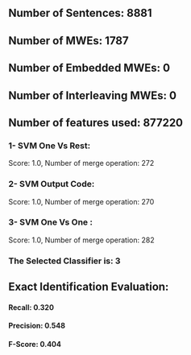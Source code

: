 ## Number of Sentences: 8881
## Number of MWEs: 1787

## Number of Embedded MWEs: 0

## Number of Interleaving MWEs: 0
## Number of features used: 877220

### 1- SVM One Vs Rest: 
Score: 1.0, Number of merge operation: 272
### 2- SVM Output Code: 
Score: 1.0, Number of merge operation: 270
### 3- SVM One Vs One : 
Score: 1.0, Number of merge operation: 282
### The Selected Classifier is: 3
## Exact Identification Evaluation: 
#### Recall: 0.320
#### Precision: 0.548
#### F-Score: 0.404

